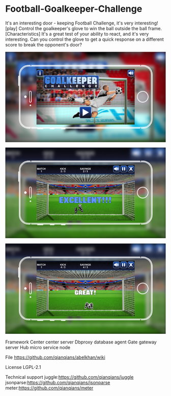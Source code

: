 # Football-Goalkeeper-Challenge
It's an interesting door - keeping Football Challenge, it's very interesting!
[play]
Control the goalkeeper's glove to win the ball outside the ball frame.
[Characteristics]
It's a great test of your ability to react, and it's very interesting. Can you control the glove to get a quick response on a different score to break the opponent's door?

![Alt text](https://github.com/appdev-supports/Football-Goalkeeper-Challenge/blob/master/img1.png)

![Alt text](https://github.com/appdev-supports/Football-Goalkeeper-Challenge/blob/master/img2.png)

![Alt text](https://github.com/appdev-supports/Football-Goalkeeper-Challenge/blob/master/img3.png)


Framework
Center center server
Dbproxy database agent
Gate gateway server
Hub micro service node

File
https://github.com/qianqians/abelkhan/wiki

License
LGPL-2.1

Technical support
juggle:https://github.com/qianqians/juggle
jsonparse:https://github.com/qianqians/jsonparse
meter:https://github.com/qianqians/meter
